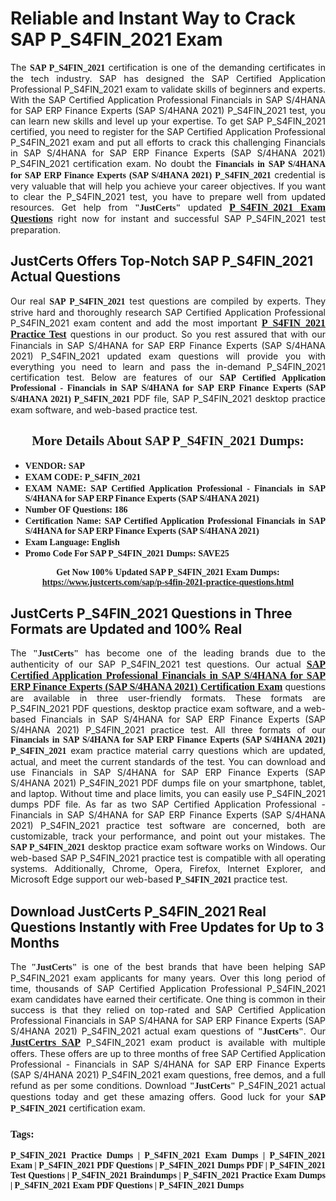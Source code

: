 <h1><strong>Reliable and Instant Way to Crack SAP P_S4FIN_2021 Exam</strong></h1>

<p style="text-align: justify;">The <span style="font-family:Georgia,serif;"><strong>SAP P_S4FIN_2021</strong></span> certification is one of the demanding certificates in the tech industry. SAP has designed the SAP Certified Application Professional P_S4FIN_2021 exam to validate skills of beginners and experts. With the SAP Certified Application Professional Financials in SAP S/4HANA for SAP ERP Finance Experts (SAP S/4HANA 2021) P_S4FIN_2021 test, you can learn new skills and level up your expertise. To get SAP P_S4FIN_2021 certified, you need to register for the SAP Certified Application Professional P_S4FIN_2021 exam and put all efforts to crack this challenging Financials in SAP S/4HANA for SAP ERP Finance Experts (SAP S/4HANA 2021) P_S4FIN_2021 certification exam. No doubt the <span style="font-family:Georgia,serif;"><strong>Financials in SAP S/4HANA for SAP ERP Finance Experts (SAP S/4HANA 2021) P_S4FIN_2021</strong></span> credential is very valuable that will help you achieve your career objectives. If you want to clear the P_S4FIN_2021 test, you have to prepare well from updated resources. Get help from <span style="font-size:14px;"><span style="font-family:Georgia,serif;"><strong>"JustCerts"</strong></span></span> updated <a href="https://www.justcerts.com/sap/p-s4fin-2021-practice-questions.html"><span style="font-size:16px;"><span style="font-family:Georgia,serif;"><strong>P_S4FIN_2021 Exam Questions</strong></span></span></a> right now for instant and successful SAP P_S4FIN_2021 test preparation.</p>

<h2><strong>JustCerts Offers Top-Notch SAP P_S4FIN_2021 Actual Questions </strong></h2>

<p style="text-align: justify;">Our real <span style="font-family:Georgia,serif;"><strong>SAP P_S4FIN_2021</strong></span> test questions are compiled by experts. They strive hard and thoroughly research SAP Certified Application Professional P_S4FIN_2021 exam content and add the most important <a href="https://www.justcerts.com/sap/p-s4fin-2021-practice-questions.html"><span style="font-size:16px;"><span style="font-family:Georgia,serif;"><strong>P_S4FIN_2021 Practice Test</strong></span></span></a> questions in our product. So you rest assured that with our Financials in SAP S/4HANA for SAP ERP Finance Experts (SAP S/4HANA 2021) P_S4FIN_2021 updated exam questions will provide you with everything you need to learn and pass the in-demand P_S4FIN_2021 certification test. Below are features of our <span style="font-family:Georgia,serif;"><strong>SAP Certified Application Professional - Financials in SAP S/4HANA for SAP ERP Finance Experts (SAP S/4HANA 2021) P_S4FIN_2021</strong></span> PDF file, SAP P_S4FIN_2021 desktop practice exam software, and web-based practice test.</p>

<h2 style="text-align: center;"><strong><span style="font-family:Georgia,serif;">More Details About SAP P_S4FIN_2021 Dumps:</span></strong></h2>

<ul>
	<li style="text-align: justify;"><span style="font-size:14px;"><span style="font-family:Georgia,serif;"><strong>VENDOR: SAP</strong></span></span></li>
	<li style="text-align: justify;"><span style="font-size:14px;"><span style="font-family:Georgia,serif;"><strong>EXAM CODE: P_S4FIN_2021</strong></span></span></li>
	<li style="text-align: justify;"><span style="font-size:14px;"><span style="font-family:Georgia,serif;"><strong>EXAM NAME: SAP Certified Application Professional - Financials in SAP S/4HANA for SAP ERP Finance Experts (SAP S/4HANA 2021)</strong></span></span></li>
	<li style="text-align: justify;"><span style="font-size:14px;"><span style="font-family:Georgia,serif;"><strong>Number OF Questions: 186</strong></span></span></li>
	<li style="text-align: justify;"><span style="font-size:14px;"><span style="font-family:Georgia,serif;"><strong>Certification Name: SAP Certified Application Professional Financials in SAP S/4HANA for SAP ERP Finance Experts (SAP S/4HANA 2021)</strong></span></span></li>
	<li style="text-align: justify;"><span style="font-size:14px;"><span style="font-family:Georgia,serif;"><strong>Exam Language: English</strong></span></span></li>
	<li style="text-align: justify;"><span style="font-size:14px;"><span style="font-family:Georgia,serif;"><strong>Promo Code For SAP P_S4FIN_2021 Dumps: SAVE25</strong></span></span></li>
</ul>

<p style="text-align: center;"><strong><span style="font-family:Georgia,serif;"><span style="font-size:14px;">Get Now 100% Updated SAP P_S4FIN_2021 Exam Dumps:</span> <a href="https://www.justcerts.com/sap/p-s4fin-2021-practice-questions.html">https://www.justcerts.com/sap/p-s4fin-2021-practice-questions.html</a></span></strong></p>

<h2><strong>JustCerts P_S4FIN_2021 Questions in Three Formats are Updated and 100% Real</strong></h2>

<p style="text-align: justify;">The <span style="font-size:14px;"><span style="font-family:Georgia,serif;"><strong>"JustCerts"</strong></span></span> has become one of the leading brands due to the authenticity of our SAP P_S4FIN_2021 test questions. Our actual <a href="https://www.justcerts.com/sap/sap-certified-application-professional-certification-exams.html"><span style="font-size:16px;"><span style="font-family:Georgia,serif;"><strong>SAP Certified Application Professional Financials in SAP S/4HANA for SAP ERP Finance Experts (SAP S/4HANA 2021) Certification Exam</strong></span></span></a> questions are available in three user-friendly formats. These formats are P_S4FIN_2021 PDF questions, desktop practice exam software, and a web-based Financials in SAP S/4HANA for SAP ERP Finance Experts (SAP S/4HANA 2021) P_S4FIN_2021 practice test. All three formats of our <strong><span style="font-family:Georgia,serif;">Financials in SAP S/4HANA for SAP ERP Finance Experts (SAP S/4HANA 2021) P_S4FIN_2021</span></strong> exam practice material carry questions which are updated, actual, and meet the current standards of the test. You can download and use Financials in SAP S/4HANA for SAP ERP Finance Experts (SAP S/4HANA 2021) P_S4FIN_2021 PDF dumps file on your smartphone, tablet, and laptop. Without time and place limits, you can easily use P_S4FIN_2021 dumps PDF file. As far as two SAP Certified Application Professional - Financials in SAP S/4HANA for SAP ERP Finance Experts (SAP S/4HANA 2021) P_S4FIN_2021 practice test software are concerned, both are customizable, track your performance, and point out your mistakes. The <span style="font-family:Georgia,serif;"><strong>SAP P_S4FIN_2021</strong></span> desktop practice exam software works on Windows. Our web-based SAP P_S4FIN_2021 practice test is compatible with all operating systems. Additionally, Chrome, Opera, Firefox, Internet Explorer, and Microsoft Edge support our web-based <span style="font-family:Georgia,serif;"><strong>P_S4FIN_2021 </strong></span> practice test.</p>

<h2><strong>Download JustCerts P_S4FIN_2021 Real Questions Instantly with Free Updates for Up to 3 Months</strong></h2>

<p style="text-align: justify;">The <span style="font-family:Georgia,serif;"><span style="font-size:14px;"><strong>"JustCerts"</strong></span></span> is one of the best brands that have been helping SAP P_S4FIN_2021 exam applicants for many years. Over this long period of time, thousands of SAP Certified Application Professional P_S4FIN_2021 exam candidates have earned their certificate. One thing is common in their success is that they relied on top-rated and SAP Certified Application Professional Financials in SAP S/4HANA for SAP ERP Finance Experts (SAP S/4HANA 2021) P_S4FIN_2021 actual exam questions of <span style="font-family:Georgia,serif;"><span style="font-size:14px;"><strong>"JustCerts"</strong></span></span>. Our <a href="https://www.justcerts.com/sap-certification-exams.html"><span style="font-size:16px;"><span style="font-family:Georgia,serif;"><strong>JustCertrs SAP</strong></span></span></a> P_S4FIN_2021 exam product is available with multiple offers. These offers are up to three months of free SAP Certified Application Professional - Financials in SAP S/4HANA for SAP ERP Finance Experts (SAP S/4HANA 2021) P_S4FIN_2021 exam questions, free demos, and a full refund as per some conditions. Download <span style="font-family:Georgia,serif;"><span style="font-size:14px;"><strong>"JustCerts"</strong></span></span> P_S4FIN_2021 actual questions today and get these amazing offers. Good luck for your <span style="font-family:Georgia,serif;"><strong>SAP P_S4FIN_2021</strong></span> certification exam.</p>

<h3 style="text-align: justify;"><span style="font-family:Georgia,serif;"><strong>Tags:</strong></span></h3>

<p style="text-align: justify;"><span style="font-family:Georgia,serif;"><strong>P_S4FIN_2021 Practice Dumps | P_S4FIN_2021 Exam Dumps | P_S4FIN_2021 Exam | P_S4FIN_2021 PDF Questions | P_S4FIN_2021 Dumps PDF | P_S4FIN_2021 Test Questions | P_S4FIN_2021 Braindumps | P_S4FIN_2021 Practice Exam Dumps | P_S4FIN_2021 Exam PDF Questions | P_S4FIN_2021 Dumps</strong></span></p>

